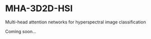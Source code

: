 # MHA-3D2D-HSI
Multi-head attention networks for hyperspectral image classification 



Coming soon...
